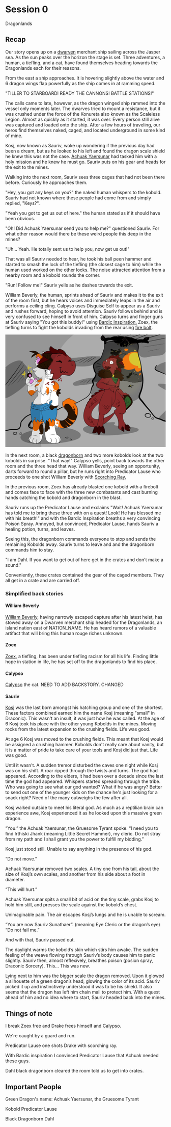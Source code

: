# Session 0

Dragonlands

## Recap

Our story opens up on a [dwarven](https://www.dndbeyond.com/races/13-dwarf) merchant ship sailing across the Jasper sea. As the sun peaks over the horizon the stage is set. Three adventures, a human, a tiefling, and a cat, have found themselves heading towards the Dragonlands each for their reasons.

From the east a ship approaches. It is hovering slightly above the water and 6 dragon wings flap powerfully as the ship comes in at ramming speed.

"TILLER TO STARBOARD! READY THE CANNONS! BATTLE STATIONS!"

The calls came to late, however, as the dragon winged ship rammed into the vessel only moments later. The dwarves tried to mount a resistance, but it was crushed under the force of the Konureta also known as the Scaleless Legion. Almost as quickly as it started, it was over. Every person still alive was captured and loaded onto the ship. After a few hours of traveling, our heros find themselves naked, caged, and located underground in some kind of mine.

Kosj, now known as Sauriv, woke up wondering if the previous day had been a dream, but as he looked to his left and found the dragon scale shield he knew this was not the case. [Achuak Yaersunar](https://www.dndbeyond.com/monsters/16770-adult-green-dragon) had tasked him with a holy mission and he knew he must go. Sauriv puts on his gear and heads for the exit to the mines.

Walking into the next room, Sauriv sees three cages that had not been there before. Curiously he approaches them.

"Hey, you got any keys on you?" the naked human whispers to the kobold. Sauriv had not known where these people had come from and simply replied, "Keys?".

"Yeah you got to get us out of here." the human stated as if it should have been obvious.

"Oh! Did Achuak Yaersunar send you to help me?" questioned Sauriv. For what other reason would there be these weird people this deep in the mines?

"Uh... Yeah. He totally sent us to help you, now get us out!"

That was all Sauriv needed to hear, he took his ball peen hammer and started to smash the lock of the tiefling (the closest cage to him) while the human used worked on the other locks. The noise attracted attention from a nearby room and a kobold rounds the corner.

"Run! Follow me!" Sauriv yells as he dashes towards the exit.

William Beverly, the human, sprints ahead of Sauriv and makes it to the exit of the room first, but he hears voices and immediately leaps in the air and performs a ceiling cling. Calpyso uses Disguise Self to appear as a Sauriv and rushes forward, hoping to avoid attention. Sauriv follows behind and is very confused to see himself in front of him. Calpyso turns and finger guns at Sauriv saying "You got this buddy!" using [Bardic Inspiration.](https://www.dndbeyond.com/sources/phb/bard#BardicInspiration) Zoex, the tiefling turns to fight the kobolds invading from the rear using [fire bolt](https://www.dndbeyond.com/spells/fire-bolt).

![Don't look too closely at this image :)](https://github.com/godofgrunts/dnd5e-notes/blob/master/sessions/session000/hide-and-disguise.jpg)

In the next room, a black [dragonborn](https://www.dndbeyond.com/races/16-dragonborn) and two more kobolds look at the two kobolds in surprise. "That way!" Calypso yells, point back towards the other room and the three head that way. William Beverly, seeing an opportunity, darts forward to round a pillar, but he runs right into Predicator Lause who proceeds to one shot William Beverly with [Scorching Ray.](https://www.dndbeyond.com/spells/scorching-ray)

In the previous room, Zoex has already blasted one kobold with a firebolt and comes face to face with the three new combatants and cast burning hands catching the kobold and dragonborn in the blast.

Sauriv runs up the Predicator Lause and exclaims "Wait! Achuak Yaersunar has told me to bring these three with on a quest! Look! He has blessed me with his breath!" and with the Bardic Inspiration breaths a very convincing Poison Spray. Annoyed, but convinced, Predicator Lause, hands Sauriv a healing potion, turns, and leaves.

Seeing this, the dragonborn commands everyone to stop and sends the remaining Kobolds away. Sauriv turns to leave and and the dragonborn commands him to stay.

"I am Dahl. If you want to get out of here get in the crates and don't make a sound."

Conveniently, these crates contained the gear of the caged members. They all get in a crate and are carried off.

### Simplified back stories

#### William Beverly

[William Beverly](https://www.dndbeyond.com/races/1-human), having narrowly escaped capture after his latest heist, has stowed away on a Dwarven merchant ship headed for the Dragonlands, an island nation east of NATION_NAME. He has heard rumors of a valuable artifact that will bring this human rouge riches unknown.

#### Zoex

[Zoex](https://www.dndbeyond.com/races/7-tiefling), a tiefling, has been under tiefling racism for all his life. Finding little hope in station in life, he has set off to the dragonlands to find his place.

#### Calypso

[Calypso](https://en.wikipedia.org/wiki/Calico_cat) the cat. NEED TO ADD BACKSTORY. CHANGED

#### Sauriv

[Kosj](https://www.dndbeyond.com/races/1026395-kobold) was the last born amongst his hatching group and one of the shortest. These factors combined earned him the name Kosj (meaning "small" in Draconic). This wasn't an insult, it was just how he was called. At the age of 6 Kosj took his place with the other young Kobolds in the mines. Moving rocks from the latest expansion to the crushing fields. Life was good. 

At age 6 Kosj was moved to the crushing fields. This meant that Kosj would be assigned a crushing hammer. Kobolds don't really care about vanity, but it is a matter of pride to take care of your tools and Kosj did just that. Life was good.

Until it wasn't. A sudden tremor disturbed the caves one night while Kosj was on his shift. A roar ripped through the twists and turns. The god had appeared. According to the elders, it had been over a decade since the last time the god had appeared. Whispers started spreading through the tribe. Who was going to see what our god wanted? What if he was angry? Better to send out one of the younger kids on the chance he's just looking for a snack right? Need of the many outweighs the few after all.

Kosj walked outside to meet his literal god. As much as a reptilian brain can experience awe, Kosj experienced it as he looked upon this massive green dragon.

“You.” the Achuak Yaersunar, the Gruesome Tyrant spoke. “I need you to find Irthiski Jhank (meaning Little Secret Hammer), my cleric. Do not stray from my path and I shall grant you the power to fulfill my bidding.”

Kosj just stood still. Unable to say anything in the presence of his god.

“Do not move.”

Achuak Yaersunar removed two scales. A tiny one from his tail, about the size of Kosj’s own scales, and another from his side about a foot in diameter.

“This will hurt.”

Achuak Yaersunar spits a small bit of acid on the tiny scale, grabs Kosj to hold him still, and presses the scale against the kobold’s chest.

Unimaginable pain. The air escapes Kosj’s lungs and he is unable to scream.

“You are now Sauriv Sunathaer”. (meaning Eye Cleric or the dragon’s eye) “Do not fail me.”

And with that, Sauriv passed out.

The daylight warms the kobold’s skin which stirs him awake. The sudden feeling of the weave flowing through Sauriv’s body causes him to panic slightly. Sauriv then, almost reflexively, breathes poison (posion spray, Draconic Sorcery). This… This was new.

Lying next to him was the bigger scale the dragon removed. Upon it glowed a silhouette of a green dragon’s head, glowing the color of its acid. Sauriv picked it up and instinctively understood it was to be his shield. It also seems that the dragon has left him chain mail to protect him. With a quest ahead of him and no idea where to start, Sauriv headed back into the mines.

## Things of note

I break Zoex free and Drake frees himself and Calypso.

We're caught by a guard and run.

Predicator Lause one shots Drake with scorching ray.

With Bardic inspiration I convinced Predicator Lause that Achuak needed these guys.

Dahl black dragonborn cleared the room told us to get into crates.

## Important People

Green Dragon's name: Achuak Yaersunar, the Gruesome Tyrant

Kobold Predicator Lause

Black Dragonborn Dahl
